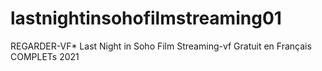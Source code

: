 # lastnightinsohofilmstreaming01
REGARDER-VF* Last Night in Soho Film Streaming-vf Gratuit en Français COMPLETs 2021
